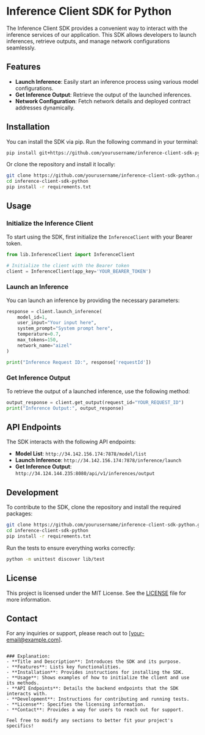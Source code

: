 # Inference Client SDK for Python

The Inference Client SDK provides a convenient way to interact with the inference services of our application. This SDK allows developers to launch inferences, retrieve outputs, and manage network configurations seamlessly.

## Features

- **Launch Inference**: Easily start an inference process using various model configurations.
- **Get Inference Output**: Retrieve the output of the launched inferences.
- **Network Configuration**: Fetch network details and deployed contract addresses dynamically.

## Installation

You can install the SDK via pip. Run the following command in your terminal:

```bash
pip install git+https://github.com/yourusername/inference-client-sdk-python.git
```

Or clone the repository and install it locally:

```bash
git clone https://github.com/yourusername/inference-client-sdk-python.git
cd inference-client-sdk-python
pip install -r requirements.txt
```

## Usage

### Initialize the Inference Client

To start using the SDK, first initialize the `InferenceClient` with your Bearer token.

```python
from lib.InferenceClient import InferenceClient

# Initialize the client with the Bearer token
client = InferenceClient(app_key='YOUR_BEARER_TOKEN')
```

### Launch an Inference

You can launch an inference by providing the necessary parameters:

```python
response = client.launch_inference(
    model_id=1,
    user_input="Your input here",
    system_prompt="System prompt here",
    temperature=0.7,
    max_tokens=150,
    network_name="aizel"
)

print("Inference Request ID:", response['requestId'])
```

### Get Inference Output

To retrieve the output of a launched inference, use the following method:

```python
output_response = client.get_output(request_id="YOUR_REQUEST_ID")
print("Inference Output:", output_response)
```

## API Endpoints

The SDK interacts with the following API endpoints:

- **Model List**: `http://34.142.156.174:7878/model/list`
- **Launch Inference**: `http://34.142.156.174:7878/inference/launch`
- **Get Inference Output**: `http://34.124.144.235:8080/api/v1/inferences/output`

## Development

To contribute to the SDK, clone the repository and install the required packages:

```bash
git clone https://github.com/yourusername/inference-client-sdk-python.git
cd inference-client-sdk-python
pip install -r requirements.txt
```

Run the tests to ensure everything works correctly:

```bash
python -m unittest discover lib/test
```

## License

This project is licensed under the MIT License. See the [LICENSE](LICENSE) file for more information.

## Contact

For any inquiries or support, please reach out to [your-email@example.com].
```

### Explanation:
- **Title and Description**: Introduces the SDK and its purpose.
- **Features**: Lists key functionalities.
- **Installation**: Provides instructions for installing the SDK.
- **Usage**: Shows examples of how to initialize the client and use its methods.
- **API Endpoints**: Details the backend endpoints that the SDK interacts with.
- **Development**: Instructions for contributing and running tests.
- **License**: Specifies the licensing information.
- **Contact**: Provides a way for users to reach out for support.

Feel free to modify any sections to better fit your project's specifics!